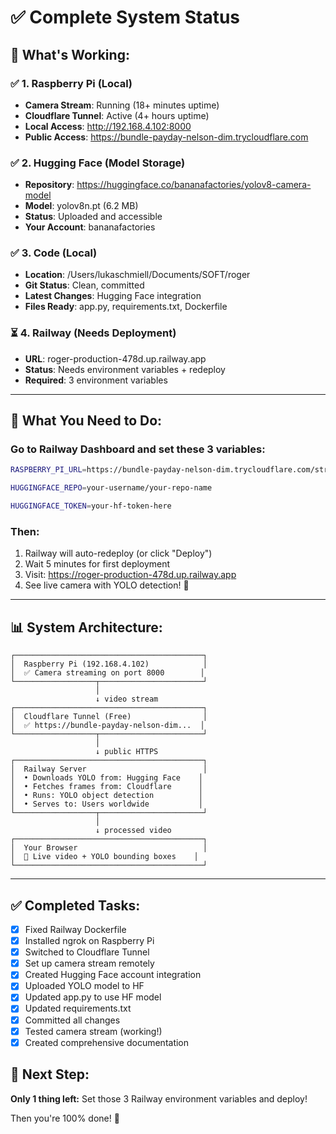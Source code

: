 # ✅ Complete System Status

## 🎯 What's Working:

### ✅ 1. Raspberry Pi (Local)
- **Camera Stream**: Running (18+ minutes uptime)
- **Cloudflare Tunnel**: Active (4+ hours uptime)
- **Local Access**: http://192.168.4.102:8000
- **Public Access**: https://bundle-payday-nelson-dim.trycloudflare.com

### ✅ 2. Hugging Face (Model Storage)
- **Repository**: https://huggingface.co/bananafactories/yolov8-camera-model
- **Model**: yolov8n.pt (6.2 MB)
- **Status**: Uploaded and accessible
- **Your Account**: bananafactories

### ✅ 3. Code (Local)
- **Location**: /Users/lukaschmiell/Documents/SOFT/roger
- **Git Status**: Clean, committed
- **Latest Changes**: Hugging Face integration
- **Files Ready**: app.py, requirements.txt, Dockerfile

### ⏳ 4. Railway (Needs Deployment)
- **URL**: roger-production-478d.up.railway.app
- **Status**: Needs environment variables + redeploy
- **Required**: 3 environment variables

---

## 🚀 What You Need to Do:

### Go to Railway Dashboard and set these 3 variables:

```bash
RASPBERRY_PI_URL=https://bundle-payday-nelson-dim.trycloudflare.com/stream.mjpg

HUGGINGFACE_REPO=your-username/your-repo-name

HUGGINGFACE_TOKEN=your-hf-token-here
```

### Then:
1. Railway will auto-redeploy (or click "Deploy")
2. Wait 5 minutes for first deployment
3. Visit: https://roger-production-478d.up.railway.app
4. See live camera with YOLO detection! 🎉

---

## 📊 System Architecture:

```
┌──────────────────────────────────────────┐
│  Raspberry Pi (192.168.4.102)            │
│  ✅ Camera streaming on port 8000        │
└──────────────────┬───────────────────────┘
                   │
                   ↓ video stream
┌──────────────────────────────────────────┐
│  Cloudflare Tunnel (Free)                │
│  ✅ https://bundle-payday-nelson-dim...  │
└──────────────────┬───────────────────────┘
                   │
                   ↓ public HTTPS
┌──────────────────────────────────────────┐
│  Railway Server                          │
│  • Downloads YOLO from: Hugging Face    │
│  • Fetches frames from: Cloudflare      │
│  • Runs: YOLO object detection          │
│  • Serves to: Users worldwide           │
└──────────────────┬───────────────────────┘
                   │
                   ↓ processed video
┌──────────────────────────────────────────┐
│  Your Browser                            │
│  🎥 Live video + YOLO bounding boxes    │
└──────────────────────────────────────────┘
```

---

## ✅ Completed Tasks:

- [x] Fixed Railway Dockerfile
- [x] Installed ngrok on Raspberry Pi  
- [x] Switched to Cloudflare Tunnel
- [x] Set up camera stream remotely
- [x] Created Hugging Face account integration
- [x] Uploaded YOLO model to HF
- [x] Updated app.py to use HF model
- [x] Updated requirements.txt
- [x] Committed all changes
- [x] Tested camera stream (working!)
- [x] Created comprehensive documentation

## 🎯 Next Step:

**Only 1 thing left:**
Set those 3 Railway environment variables and deploy!

Then you're 100% done! 🚀

